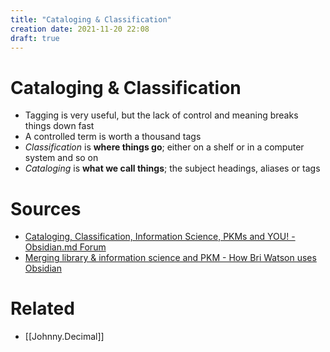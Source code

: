 ```yaml
---
title: "Cataloging & Classification"
creation date: 2021-11-20 22:08
draft: true
---
```


# Cataloging & Classification
- Tagging is very useful, but the lack of control and meaning breaks things down fast
- A controlled term is worth a thousand tags
- _Classification_ is **where things go**; either on a shelf or in a computer system and so on
- _Cataloging_ is **what we call things**; the subject headings, aliases or tags

# Sources
- [Cataloging, Classification, Information Science, PKMs and YOU! - Obsidian.md Forum](https://forum.obsidian.md/t/cataloging-classification-information-science-pkms-and-you/10071)
- [Merging library & information science and PKM - How Bri Watson uses Obsidian](https://www.youtube.com/watch?v=6vFRnKsNX3c&t=1324s)

# Related
- [[Johnny.Decimal]]